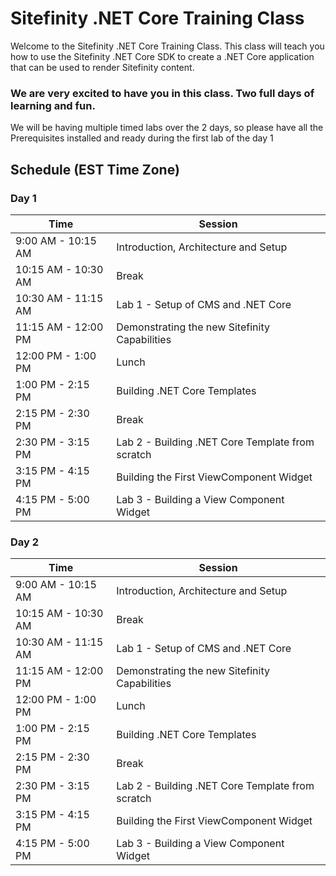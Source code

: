 # Sitefinity .NET Core Training Class
Welcome to the Sitefinity .NET Core Training Class. This class will teach you how to use the Sitefinity .NET Core SDK to create a .NET Core application that can be used to render Sitefinity content.
 
### We are very excited to have you in this class. Two full days of learning and fun.

<p>We will be having multiple timed labs over the 2 days, so please have all the Prerequisites installed and ready during the first lab of the day 1</p>

## Schedule (EST Time Zone)

### Day 1

| Time | Session |
| --- | --- |
| 9:00 AM - 10:15 AM | Introduction, Architecture and Setup |
| 10:15 AM - 10:30 AM | Break |
| 10:30 AM - 11:15 AM | Lab 1 - Setup of CMS and .NET Core |
| 11:15 AM - 12:00 PM | Demonstrating the new Sitefinity Capabilities |
| 12:00 PM - 1:00 PM | Lunch |
| 1:00 PM - 2:15 PM | Building .NET Core Templates |
| 2:15 PM - 2:30 PM | Break |
| 2:30 PM - 3:15 PM | Lab 2 - Building .NET Core Template from scratch |
| 3:15 PM - 4:15 PM | Building the First ViewComponent Widget |
| 4:15 PM - 5:00 PM | Lab 3 - Building a View Component Widget |

### Day 2

| Time | Session |
| --- | --- |
| 9:00 AM - 10:15 AM | Introduction, Architecture and Setup |
| 10:15 AM - 10:30 AM | Break |
| 10:30 AM - 11:15 AM | Lab 1 - Setup of CMS and .NET Core |
| 11:15 AM - 12:00 PM | Demonstrating the new Sitefinity Capabilities |
| 12:00 PM - 1:00 PM | Lunch |
| 1:00 PM - 2:15 PM | Building .NET Core Templates |
| 2:15 PM - 2:30 PM | Break |
| 2:30 PM - 3:15 PM | Lab 2 - Building .NET Core Template from scratch |
| 3:15 PM - 4:15 PM | Building the First ViewComponent Widget |
| 4:15 PM - 5:00 PM | Lab 3 - Building a View Component Widget |




